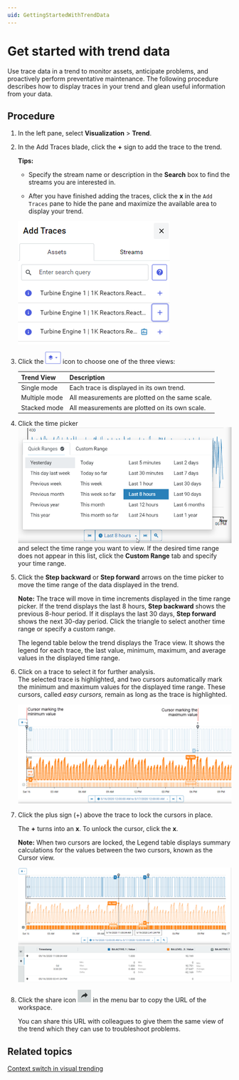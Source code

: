 ```yaml
---
uid: GettingStartedWithTrendData
---
```


# Get started with trend data

Use trace data in a trend to monitor assets, anticipate problems, and proactively perform preventative maintenance. The following procedure describes how to display traces in your trend and glean useful information from your data.

## Procedure

1. In the left pane, select **Visualization** > **Trend**.
   
1. In the Add Traces blade, click the **+** sign to add the trace to the trend. 

   **Tips:**

   - Specify the stream name or description in the **Search** box to find the streams you are interested in.

   - After you have finished adding the traces, click the **x** in the `Add Traces` pane to hide the pane and maximize the available area to display your trend.

    ![Search blade](images/Search_blade_75.png)
   
4. Click the ![Trend views icon](images/trend-views-icon.png) icon to choose one of the three views:

   | Trend View                               | Description                                     |
   | ---------------------------------------- | ----------------------------------------------- |
   | Single mode   | Each trace is displayed in its own trend.       |
   | Multiple mode            | All measurements are plotted on the same scale. |
   | Stacked mode | All measurements are plotted on its own scale.  |
   

5. Click the time picker ![Time picker](images/Time-picker.png) and select the time range you want to view. If the desired time range does not appear in this list, click the **Custom Range** tab and specify your time range.

6. Click the **Step backward** or **Step forward** arrows on the time picker to move the time range of the data displayed in the trend.

   **Note:** The trace will move in time increments displayed in the time range picker. If the trend displays the last 8 hours, **Step backward** shows the previous 8-hour period. If it displays the last 30 days, **Step forward** shows the next 30-day period. Click the triangle to select another time range or specify a custom range.

   The legend table below the trend displays the Trace view. It shows the legend for each trace, the last value, minimum, maximum, and average values in the displayed time range.

1. Click on a trace to select it for further analysis.<br>The selected trace is highlighted, and two cursors automatically mark the minimum and maximum values for the displayed time range. These cursors, called *easy cursors,* remain as long as the trace is highlighted.

    ![Maximum and minimum cursors](images/Max_min_cursors.png)

1. Click the plus sign (+) above the trace to lock the cursors in place.
    
    The **+** turns into an **x**.  To unlock the cursor, click the **x**.

    **Note:** When two cursors are locked, the Legend table displays summary calculations for the values between the two cursors, known as the Cursor view.

    ![Cursor_view](images/Cursor_view.png)

1. Click the share icon ![share trend session icon](images/share-icon.png) in the menu bar to copy the URL of the workspace. 

    You can share this URL with colleagues to give them the same view of the trend which they can use to troubleshoot problems.

## Related topics

[Context switch in visual trending](xref:ContextSwitch)
